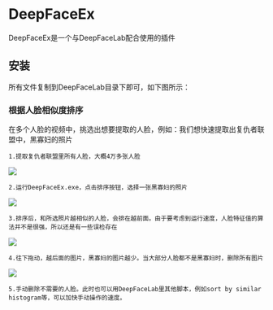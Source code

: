 # DeepFaceEx
DeepFaceEx是一个与DeepFaceLab配合使用的插件

## 安装

所有文件复制到DeepFaceLab目录下即可，如下图所示：


### 根据人脸相似度排序

在多个人脸的视频中，挑选出想要提取的人脸，例如：我们想快速提取出复仇者联盟中，黑寡妇的照片

    1.提取复仇者联盟里所有人脸，大概4万多张人脸
![](https://github.com/dotapuppy/DeepFaceEx/blob/master/Images/org.png)

    2.运行DeepFaceEx.exe，点击排序按钮，选择一张黑寡妇的照片
![](https://github.com/dotapuppy/DeepFaceEx/blob/master/Images/select.png)

    3.排序后，和所选照片越相似的人脸，会排在越前面。由于要考虑到运行速度，人脸特征值的算法并不是很强，所以还是有一些误检存在
![](https://github.com/dotapuppy/DeepFaceEx/blob/master/Images/sorted.png)

    4.往下拖动，越后面的图片，黑寡妇的图片越少。当大部分人脸都不是黑寡妇时，删除所有图片
![](https://github.com/dotapuppy/DeepFaceEx/blob/master/Images/sorted_1.png)

    5.手动删除不需要的人脸。此时也可以用DeepFaceLab里其他脚本，例如sort by similar histogram等，可以加快手动操作的速度。
